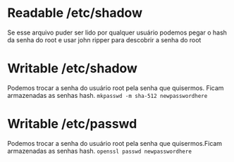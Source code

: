 
# Readable /etc/shadow
Se esse arquivo puder ser lido por qualquer usuário podemos pegar o hash da senha do root e usar john ripper para descobrir a senha do root

# Writable /etc/shadow
Podemos trocar a senha do usuário root pela senha que quisermos. Ficam armazenadas as senhas hash.
``mkpasswd -m sha-512 newpasswordhere``
# Writable /etc/passwd
Podemos trocar a senha do usuário root pela senha que quisermos.Ficam armazenadas as senhas hash.
``openssl passwd newpasswordhere``

